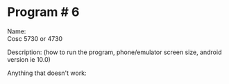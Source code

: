 # Program # 6
Name:  
Cosc 5730 or 4730

Description:  (how to run the program, phone/emulator screen size, android version ie 10.0)

Anything that doesn't work:


